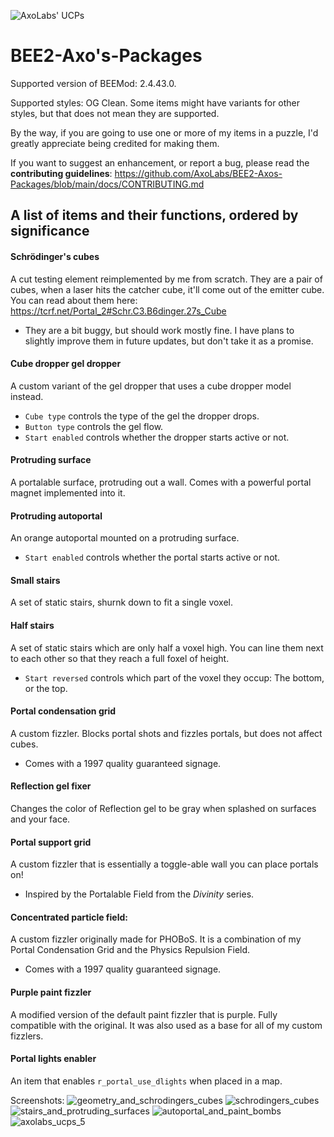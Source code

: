 ![AxoLabs' UCPs](https://user-images.githubusercontent.com/125143965/220545356-dc6fc292-efe7-4334-b8f5-97226796dd05.png)
# BEE2-Axo's-Packages
Supported version of BEEMod: 2.4.43.0.

Supported styles: OG Clean. Some items might have variants for other styles, but that does not mean they are supported.

By the way, if you are going to use one or more of my items in a puzzle, I'd greatly appreciate being credited for making them.

If you want to suggest an enhancement, or report a bug, please read the **contributing guidelines**: https://github.com/AxoLabs/BEE2-Axos-Packages/blob/main/docs/CONTRIBUTING.md

## A list of items and their functions, ordered by significance
#### Schrödinger's cubes
A cut testing element reimplemented by me from scratch. They are a pair of cubes, when a laser hits the catcher cube, it'll come out of the emitter cube. You can read about them here: https://tcrf.net/Portal_2#Schr.C3.B6dinger.27s_Cube
- They are a bit buggy, but should work mostly fine. I have plans to slightly improve them in future updates, but don't take it as a promise.
#### Cube dropper gel dropper
A custom variant of the gel dropper that uses a cube dropper model instead.
- `Cube type` controls the type of the gel the dropper drops.
- `Button type` controls the gel flow.
- `Start enabled` controls whether the dropper starts active or not.
#### Protruding surface
A portalable surface, protruding out a wall. Comes with a powerful portal magnet implemented into it.
#### Protruding autoportal
An orange autoportal mounted on a protruding surface.
- `Start enabled` controls whether the portal starts active or not.
#### Small stairs
A set of static stairs, shurnk down to fit a single voxel.
#### Half stairs
A set of static stairs which are only half a voxel high. You can line them next to each other so that they reach a full foxel of height.
- `Start reversed` controls which part of the voxel they occup: The bottom, or the top.
#### Portal condensation grid
A custom fizzler. Blocks portal shots and fizzles portals, but does not affect cubes. 
- Comes with a 1997 quality guaranteed signage.
#### Reflection gel fixer
Changes the color of Reflection gel to be gray when splashed on surfaces and your face.
#### Portal support grid
A custom fizzler that is essentially a toggle-able wall you can place portals on!
- Inspired by the Portalable Field from the _Divinity_ series.
#### Concentrated particle field:
A custom fizzler originally made for PHOBoS. It is a combination of my Portal Condensation Grid and the Physics Repulsion Field.
- Comes with a 1997 quality guaranteed signage.
#### Purple paint fizzler
A modified version of the default paint fizzler that is purple. Fully compatible with the original. It was also used as a base for all of my custom fizzlers.
#### Portal lights enabler
An item that enables `r_portal_use_dlights` when placed in a map.

Screenshots:
![geometry_and_schrodingers_cubes](https://user-images.githubusercontent.com/125143965/229373531-ecf69559-ceb2-4f40-9006-4b8f4fdc10a7.png)
![schrodingers_cubes](https://user-images.githubusercontent.com/125143965/229373540-cc51ea7d-ba97-4b3d-8ca2-083f1b79f8cb.png)
![stairs_and_protruding_surfaces](https://user-images.githubusercontent.com/125143965/229373542-1d0b6e05-18e3-4f07-ba45-7936145c3122.png)
![autoportal_and_paint_bombs](https://user-images.githubusercontent.com/125143965/229373544-19ae087a-fca0-4432-a5b2-b04b1beca6cb.png)
![axolabs_ucps_5](https://user-images.githubusercontent.com/125143965/229373547-aa5b2f9e-1cde-40d2-9caa-dff0f6453edd.png)

